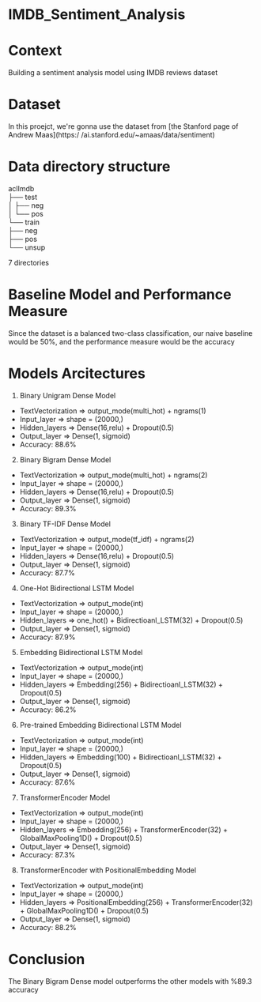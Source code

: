 # IMDB_Sentiment_Analysis
# Context
Building a sentiment analysis model using IMDB reviews dataset


# Dataset
In this proejct, we're gonna use the dataset from [the Stanford page of Andrew Maas](https:/ /ai.stanford.edu/~amaas/data/sentiment)

# Data directory structure
aclImdb<br>
├── test<br>
│   ├── neg<br>
│   └── pos<br>
└── train<br>
    ├── neg<br>
    ├── pos<br>
    └── unsup<br>

7 directories

# Baseline Model and Performance Measure
Since the dataset is a balanced two-class classification, our naive baseline would be 50%, and the performance measure would be the accuracy


# Models Arcitectures
1.  Binary Unigram Dense Model
  *   TextVectorization => output_mode(multi_hot) + ngrams(1)
  *   Input_layer => shape = (20000,)
  *   Hidden_layers => Dense(16,relu) + Dropout(0.5)
  *   Output_layer => Dense(1, sigmoid)
  *   Accuracy: 88.6%
2.   Binary Bigram Dense Model
  *   TextVectorization => output_mode(multi_hot) + ngrams(2)
  *   Input_layer => shape = (20000,)
  *   Hidden_layers => Dense(16,relu) + Dropout(0.5)
  *   Output_layer => Dense(1, sigmoid)
  *   Accuracy: 89.3%
3.   Binary TF-IDF Dense Model
  *   TextVectorization => output_mode(tf_idf) + ngrams(2)
  *   Input_layer => shape = (20000,)
  *   Hidden_layers => Dense(16,relu) + Dropout(0.5)
  *   Output_layer => Dense(1, sigmoid)
  *   Accuracy: 87.7%
4.   One-Hot Bidirectional LSTM Model
  *   TextVectorization => output_mode(int)
  *   Input_layer => shape = (20000,)
  *   Hidden_layers => one_hot() + Bidirectioanl_LSTM(32) + Dropout(0.5)
  *   Output_layer => Dense(1, sigmoid)
  *   Accuracy: 87.9%
5.   Embedding Bidirectional LSTM Model
  *   TextVectorization => output_mode(int)
  *   Input_layer => shape = (20000,)
  *   Hidden_layers => Embedding(256) + Bidirectioanl_LSTM(32) + Dropout(0.5)
  *   Output_layer => Dense(1, sigmoid)
  *   Accuracy: 86.2%
6.   Pre-trained Embedding Bidirectional LSTM Model
  *   TextVectorization => output_mode(int)
  *   Input_layer => shape = (20000,)
  *   Hidden_layers => Embedding(100) + Bidirectioanl_LSTM(32) + Dropout(0.5)
  *   Output_layer => Dense(1, sigmoid)
  *   Accuracy: 87.6%
7. TransformerEncoder Model
  *   TextVectorization => output_mode(int)
  *   Input_layer => shape = (20000,)
  *   Hidden_layers => Embedding(256) + TransformerEncoder(32) + GlobalMaxPooling1D() + Dropout(0.5)
  *   Output_layer => Dense(1, sigmoid)
  *   Accuracy: 87.3%
8. TransformerEncoder with PositionalEmbedding Model
  *   TextVectorization => output_mode(int)
  *   Input_layer => shape = (20000,)
  *   Hidden_layers => PositionalEmbedding(256) + TransformerEncoder(32) + GlobalMaxPooling1D() + Dropout(0.5)
  *   Output_layer => Dense(1, sigmoid)
  *   Accuracy: 88.2%

# Conclusion
The Binary Bigram Dense model outperforms the other models with %89.3 accuracy
